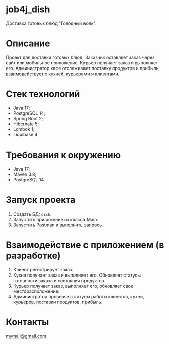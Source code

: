 # job4j_dish
Доставка готовых блюд "Голодный волк".

# Описание
Проект для доставки готовых блюд. Заказчик оставляет заказ через сайт или мобильное приложение. Курьер получает заказ и 
выполняет его. Администратор кафе отслеживает поставку продуктов и прибыль, взаимодействует с кухней, курьерами и клиентами.

# Стек технологий
- Java 17;
- PostgreSQL 14;
- Spring Boot 2;
- Hibernate 5;
- Lombok 1;
- Liquibase 4;

# Требования к окружению
- Java 17;
- Maven 3.8;
- PostgreSQL 14.

# Запуск проекта
1. Создать БД: ```dish```.
2. Запустить приложение из класса Main.
3. Запустить Postman и выполнить запросы.

# Взаимодействие с приложением (в разработке)
1. Клиент регистрирует заказ.
2. Кухня получает заказ и выполняет его. Обновляет статусы готовности заказа и состояния продуктов.
3. Курьер получает заказ, выполняет его, обновляет свое месторасположение.
4. Администратор проверяет статусы работы клиентов, кухни, курьеров, поставки продуктов, прибыль.

# Контакты
mymail@gmail.com.